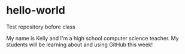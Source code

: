 # hello-world
Test repository before class

My name is Kelly and I'm a high school computer science teacher. My students will be learning about and using GitHub this week!

